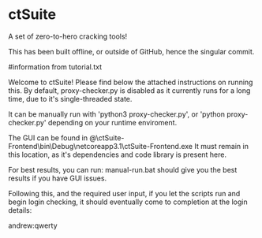# ctSuite
A set of zero-to-hero cracking tools!

This has been built offline, or outside of GitHub, hence the singular commit.




#information from tutorial.txt

Welcome to ctSuite!
Please find below the attached instructions on running this.
By default, proxy-checker.py is disabled as it currently runs for a long time, due to it's single-threaded state.

It can be manually run with 'python3 proxy-checker.py', or 'python proxy-checker.py' depending on your runtime enviroment.

The GUI can be found in @\ctSuite-Frontend\bin\Debug\netcoreapp3.1\ctSuite-Frontend.exe
It must remain in this location, as it's dependencies and code library is present here.

For best results, you can run:
manual-run.bat should give you the best results if you have GUI issues.

Following this, and the required user input, if you let the scripts run and begin login checking, it should eventually come to completion at the login details:

andrew:qwerty
